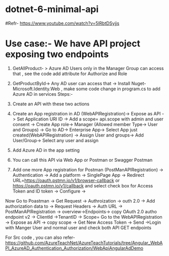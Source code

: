 # dotnet-6-minimal-api
#Refr- https://www.youtube.com/watch?v=5lRbtDSyjjs
# Use case:- We have API project exposing two endpoints
1. GetAllProduct- > Azure AD Users only in the Manager Group can access that , see the code add attribute for Authorize and Role
2. GetProductById-> Any AD user can access that
-> Install Nuget- Microsoft.Identity.Web , make some code change in program.cs to add Azure AD in services 
Steps:-
1. Create an API with these two actions
2. Create an App registration in AD (WebAPIRegistration)-> Expose as API -> Set Application URI ID
-> Add a scope= api.scope with admin and user consent
-> Create App role-> Manager  (Allowed member Type-> User and Groups)
-> Go to AD-> Enterprise App-> Select App just created(WebAPIRegistration) -> Assign User and groups-> Add User/Group-> Select any user and assign
3.  Add Azure AD in the app setting

4. You can call this API via Web App or Postman or Swagger
Postman
1. Add one more App registration for Postman (PostManAPIRegistration)
-> Authentication -> Add a platform -> SinglePage App -> Redirect URL=https://oauth.pstmn.io/v1/browser-callback 
or https://oauth.pstmn.io/v1/callback and select check box for Access Token and ID token -> Configure
-> 

Now Go to Poastman -> Get Request
-> Authroization -> outh 2.0
-> Add authorization data to -> Request Headers
-> Auth URL -> PostManAPIRegistration -> overview->Endpoints-> copy OAuth 2.0 autho endpoint v2
-> ClientId 
->TenantID
-> Scope= Go to the WebAPIRegistration -> Expose as API -> copy scope 
-> Get New Access Token
->  Send ->Login with Manger User and normal user and check both API GET endpoints


For Src code , you can also refer-
https://github.com/AzureTeachNet/AzureTeachTutorials/tree/Angular_WebAPI_AzureAD_Authentication_Authorization/WebApiAngularAdDemo



